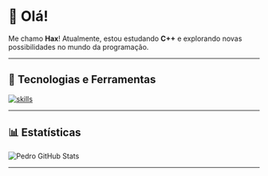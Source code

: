 # 👋 Olá!  

Me chamo **Hax**! Atualmente, estou estudando **C++** e explorando novas possibilidades no mundo da programação.

---

## 🔧 Tecnologias e Ferramentas  
[![skills](https://skillicons.dev/icons?i=javascript,python,html,css,nodejs,mongodb,discordjs,figma,discord,vscode,sublime)](https://skillicons.dev)

---

## 📊 Estatísticas  
![Pedro GitHub Stats](https://github-readme-stats.vercel.app/api?username=haxbash&theme=discord_old_blurple&show_icons=true)

---
